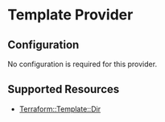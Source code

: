 # Template Provider

## Configuration

No configuration is required for this provider.

## Supported Resources

* [Terraform::Template::Dir](../resources/template/Terraform-Template-Dir/docs/README.md)